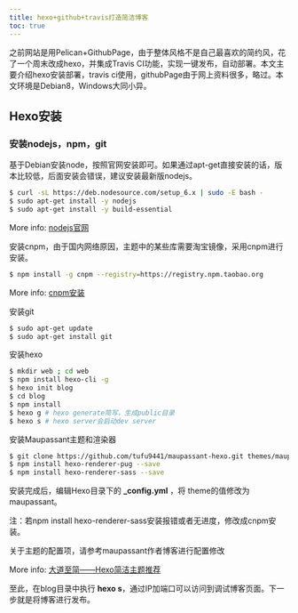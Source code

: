 ```yaml
---
title: hexo+github+travis打造简洁博客
toc: true
---
```


之前网站是用Pelican+GithubPage，由于整体风格不是自己最喜欢的简约风，花了一个周末改成hexo，并集成Travis CI功能，实现一键发布，自动部署。本文主要介绍hexo安装部署，travis ci使用，githubPage由于网上资料很多，略过。本文环境是Debian8，Windows大同小异。

## Hexo安装

### 安装nodejs，npm，git

基于Debian安装node，按照官网安装即可。如果通过apt-get直接安装的话，版本比较低，后面安装会错误，建议安装最新版nodejs。

``` bash
$ curl -sL https://deb.nodesource.com/setup_6.x | sudo -E bash -
$ sudo apt-get install -y nodejs
$ sudo apt-get install -y build-essential
```

More info: [nodejs官网](https://nodejs.org/en/download/package-manager/)

安装cnpm，由于国内网络原因，主题中的某些库需要淘宝镜像，采用cnpm进行安装。

```bash
$ npm install -g cnpm --registry=https://registry.npm.taobao.org
```

More info: [cnpm安装](https://npm.taobao.org/)

安装git

```bash
$ sudo apt-get update
$ sudo apt-get install git
```

安装hexo

```bash
$ mkdir web ; cd web
$ npm install hexo-cli -g
$ hexo init blog
$ cd blog
$ npm install
$ hexo g # hexo generate简写，生成public目录
$ hexo s # hexo server会启动dev server
```

安装Maupassant主题和渲染器

```bash
$ git clone https://github.com/tufu9441/maupassant-hexo.git themes/maupassant
$ npm install hexo-renderer-pug --save
$ npm install hexo-renderer-sass --save
```

安装完成后，编辑Hexo目录下的 **_config.yml** ，将 theme的值修改为maupassant。

注：若npm install hexo-renderer-sass安装报错或者无进度，修改成cnpm安装。

关于主题的配置项，请参考maupassant作者博客进行配置修改

More info: [大道至简——Hexo简洁主题推荐](https://www.haomwei.com/technology/maupassant-hexo.html)

至此，在blog目录中执行 **hexo s**，通过IP加端口可以访问到调试博客页面。下一步就是将博客进行发布。

### 
